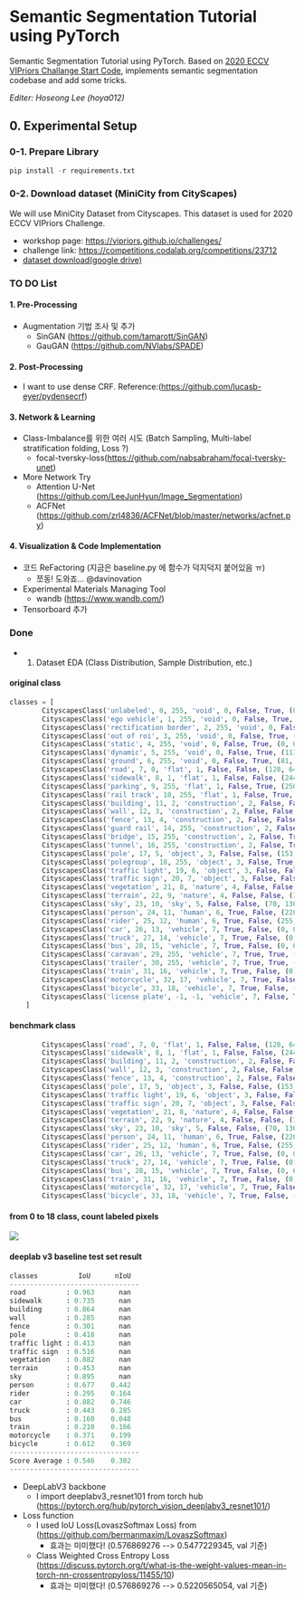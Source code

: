 # Semantic Segmentation Tutorial using PyTorch
Semantic Segmentation Tutorial using PyTorch. Based on [2020 ECCV VIPriors Challange Start Code](https://github.com/VIPriors/vipriors-challenges-toolkit/tree/master/semantic-segmentation), implements semantic segmentation codebase and add some tricks.

*Editer: Hoseong Lee (hoya012)*

## 0. Experimental Setup

### 0-1. Prepare Library
```python
pip install -r requirements.txt
```

### 0-2. Download dataset (MiniCity from CityScapes)
We will use MiniCity Dataset from Cityscapes. This dataset is used for 2020 ECCV VIPriors Challenge.
- workshop page: https://vipriors.github.io/challenges/
- challenge link: https://competitions.codalab.org/competitions/23712
- [dataset download(google drive)](https://drive.google.com/file/d/1YjkiaLqU1l9jVCVslrZpip4YsCHHlbNA/view?usp=sharing)



### TO DO List
#### 1. Pre-Processing
- Augmentation 기법 조사 및 추가
   - SinGAN (https://github.com/tamarott/SinGAN)
   - GauGAN (https://github.com/NVlabs/SPADE)
   
#### 2. Post-Processing
- I want to use dense CRF. Reference:(https://github.com/lucasb-eyer/pydensecrf)

#### 3. Network & Learning 
- Class-Imbalance를 위한 여러 시도 (Batch Sampling, Multi-label stratification folding, Loss ?)
   - focal-tversky-loss(https://github.com/nabsabraham/focal-tversky-unet)
- More Network Try
   - Attention U-Net (https://github.com/LeeJunHyun/Image_Segmentation)
   - ACFNet (https://github.com/zrl4836/ACFNet/blob/master/networks/acfnet.py)
   
#### 4. Visualization & Code Implementation
- 코드 ReFactoring (지금은 baseline.py 에 함수가 덕지덕지 붙어있음 ㅠ)
   - 쪼동! 도와죠... @davinovation
- Experimental Materials Managing Tool
   - wandb (https://www.wandb.com/)
- Tensorboard 추가 


### Done
- 1. Dataset EDA (Class Distribution, Sample Distribution, etc.)

#### original class 
```python
classes = [
        CityscapesClass('unlabeled', 0, 255, 'void', 0, False, True, (0, 0, 0)),
        CityscapesClass('ego vehicle', 1, 255, 'void', 0, False, True, (0, 0, 0)),
        CityscapesClass('rectification border', 2, 255, 'void', 0, False, True, (0, 0, 0)),
        CityscapesClass('out of roi', 3, 255, 'void', 0, False, True, (0, 0, 0)),
        CityscapesClass('static', 4, 255, 'void', 0, False, True, (0, 0, 0)),
        CityscapesClass('dynamic', 5, 255, 'void', 0, False, True, (111, 74, 0)),
        CityscapesClass('ground', 6, 255, 'void', 0, False, True, (81, 0, 81)),
        CityscapesClass('road', 7, 0, 'flat', 1, False, False, (128, 64, 128)),
        CityscapesClass('sidewalk', 8, 1, 'flat', 1, False, False, (244, 35, 232)),
        CityscapesClass('parking', 9, 255, 'flat', 1, False, True, (250, 170, 160)),
        CityscapesClass('rail track', 10, 255, 'flat', 1, False, True, (230, 150, 140)),
        CityscapesClass('building', 11, 2, 'construction', 2, False, False, (70, 70, 70)),
        CityscapesClass('wall', 12, 3, 'construction', 2, False, False, (102, 102, 156)),
        CityscapesClass('fence', 13, 4, 'construction', 2, False, False, (190, 153, 153)),
        CityscapesClass('guard rail', 14, 255, 'construction', 2, False, True, (180, 165, 180)),
        CityscapesClass('bridge', 15, 255, 'construction', 2, False, True, (150, 100, 100)),
        CityscapesClass('tunnel', 16, 255, 'construction', 2, False, True, (150, 120, 90)),
        CityscapesClass('pole', 17, 5, 'object', 3, False, False, (153, 153, 153)),
        CityscapesClass('polegroup', 18, 255, 'object', 3, False, True, (153, 153, 153)),
        CityscapesClass('traffic light', 19, 6, 'object', 3, False, False, (250, 170, 30)),
        CityscapesClass('traffic sign', 20, 7, 'object', 3, False, False, (220, 220, 0)),
        CityscapesClass('vegetation', 21, 8, 'nature', 4, False, False, (107, 142, 35)),
        CityscapesClass('terrain', 22, 9, 'nature', 4, False, False, (152, 251, 152)),
        CityscapesClass('sky', 23, 10, 'sky', 5, False, False, (70, 130, 180)),
        CityscapesClass('person', 24, 11, 'human', 6, True, False, (220, 20, 60)),
        CityscapesClass('rider', 25, 12, 'human', 6, True, False, (255, 0, 0)),
        CityscapesClass('car', 26, 13, 'vehicle', 7, True, False, (0, 0, 142)),
        CityscapesClass('truck', 27, 14, 'vehicle', 7, True, False, (0, 0, 70)),
        CityscapesClass('bus', 28, 15, 'vehicle', 7, True, False, (0, 60, 100)),
        CityscapesClass('caravan', 29, 255, 'vehicle', 7, True, True, (0, 0, 90)),
        CityscapesClass('trailer', 30, 255, 'vehicle', 7, True, True, (0, 0, 110)),
        CityscapesClass('train', 31, 16, 'vehicle', 7, True, False, (0, 80, 100)),
        CityscapesClass('motorcycle', 32, 17, 'vehicle', 7, True, False, (0, 0, 230)),
        CityscapesClass('bicycle', 33, 18, 'vehicle', 7, True, False, (119, 11, 32)),
        CityscapesClass('license plate', -1, -1, 'vehicle', 7, False, True, (0, 0, 142)),
    ]
```

#### benchmark class 
```python
        CityscapesClass('road', 7, 0, 'flat', 1, False, False, (128, 64, 128)),
        CityscapesClass('sidewalk', 8, 1, 'flat', 1, False, False, (244, 35, 232)),
        CityscapesClass('building', 11, 2, 'construction', 2, False, False, (70, 70, 70)),
        CityscapesClass('wall', 12, 3, 'construction', 2, False, False, (102, 102, 156)),
        CityscapesClass('fence', 13, 4, 'construction', 2, False, False, (190, 153, 153)),
        CityscapesClass('pole', 17, 5, 'object', 3, False, False, (153, 153, 153)),
        CityscapesClass('traffic light', 19, 6, 'object', 3, False, False, (250, 170, 30)),
        CityscapesClass('traffic sign', 20, 7, 'object', 3, False, False, (220, 220, 0)),
        CityscapesClass('vegetation', 21, 8, 'nature', 4, False, False, (107, 142, 35)),
        CityscapesClass('terrain', 22, 9, 'nature', 4, False, False, (152, 251, 152)),
        CityscapesClass('sky', 23, 10, 'sky', 5, False, False, (70, 130, 180)),
        CityscapesClass('person', 24, 11, 'human', 6, True, False, (220, 20, 60)),
        CityscapesClass('rider', 25, 12, 'human', 6, True, False, (255, 0, 0)),
        CityscapesClass('car', 26, 13, 'vehicle', 7, True, False, (0, 0, 142)),
        CityscapesClass('truck', 27, 14, 'vehicle', 7, True, False, (0, 0, 70)),
        CityscapesClass('bus', 28, 15, 'vehicle', 7, True, False, (0, 60, 100)),
        CityscapesClass('train', 31, 16, 'vehicle', 7, True, False, (0, 80, 100)),
        CityscapesClass('motorcycle', 32, 17, 'vehicle', 7, True, False, (0, 0, 230)),
        CityscapesClass('bicycle', 33, 18, 'vehicle', 7, True, False, (119, 11, 32)),
```

#### from 0 to 18 class, count labeled pixels
![](https://github.com/hoya012/viprior_challenge/blob/master/semantic-segmentation/minicity/class_pixel_distribution.png)

#### deeplab v3 baseline test set result
```python
classes          IoU      nIoU
--------------------------------
road          : 0.963      nan
sidewalk      : 0.735      nan
building      : 0.864      nan
wall          : 0.285      nan
fence         : 0.301      nan
pole          : 0.418      nan
traffic light : 0.413      nan
traffic sign  : 0.516      nan
vegetation    : 0.882      nan
terrain       : 0.453      nan
sky           : 0.895      nan
person        : 0.677    0.442
rider         : 0.295    0.164
car           : 0.882    0.746
truck         : 0.443    0.285
bus           : 0.160    0.048
train         : 0.210    0.166
motorcycle    : 0.371    0.199
bicycle       : 0.612    0.369
--------------------------------
Score Average : 0.546    0.302
--------------------------------
```

- DeepLabV3 backbone
    - I import deeplabv3_resnet101 from torch hub (https://pytorch.org/hub/pytorch_vision_deeplabv3_resnet101/)
- Loss function
    - I used IoU Loss(LovaszSoftmax Loss) from (https://github.com/bermanmaxim/LovaszSoftmax)
        - 효과는 미미했다! (0.576869276 --> 0.5477229345, val 기준)
    - Class Weighted Cross Entropy Loss (https://discuss.pytorch.org/t/what-is-the-weight-values-mean-in-torch-nn-crossentropyloss/11455/10)
       - 효과는 미미했다! (0.576869276 --> 0.5220565054, val 기준)
   
 
